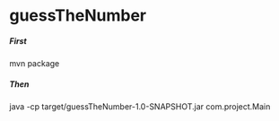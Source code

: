 # guessTheNumber

##### First
mvn package

##### Then
java -cp target/guessTheNumber-1.0-SNAPSHOT.jar com.project.Main 
